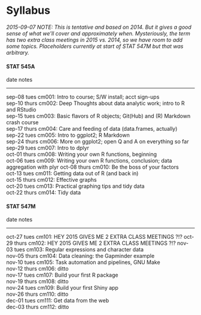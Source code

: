 # Syllabus



*2015-09-07 NOTE: This is tentative and based on 2014. But it gives a good sense of what we'll cover and approximately when. Mysteriously, the term has two extra class meetings in 2015 vs. 2014, so we have room to add some topics. Placeholders currently at start of STAT 547M but that was arbitrary.*



<!-- unholy hack to make following two tables less wide and the same wide -->
<style type="text/css">
table {
   max-width: 50%;
}
</style>

#### STAT 545A


date           notes                                                                       
-------------  ----------------------------------------------------------------------------
sep-08 tues    cm001: Intro to course; S/W install; acct sign-ups                          
sep-10 thurs   cm002: Deep Thoughts about data analytic work; intro to R and RStudio       
sep-15 tues    cm003: Basic flavors of R objects; Git(Hub) and (R) Markdown crash course   
sep-17 thurs   cm004: Care and feeding of data (data.frames, actually)                     
sep-22 tues    cm005: Intro to ggplot2; R Markdown                                         
sep-24 thurs   cm006: More on ggplot2; open Q and A on everything so far                   
sep-29 tues    cm007: Intro to dplyr                                                       
oct-01 thurs   cm008: Writing your own R functions, beginning                              
oct-06 tues    cm009: Writing your own R functions, conclusion; data aggregation with plyr 
oct-08 thurs   cm010: Be the boss of your factors                                          
oct-13 tues    cm011: Getting data out of R (and back in)                                  
oct-15 thurs   cm012: Effective graphs                                                     
oct-20 tues    cm013: Practical graphing tips and tidy data                                
oct-22 thurs   cm014: Tidy data                                                            

#### STAT 547M


date           notes                                               
-------------  ----------------------------------------------------
oct-27 tues    cm101: HEY 2015 GIVES ME 2 EXTRA CLASS MEETINGS ?!? 
oct-29 thurs   cm102: HEY 2015 GIVES ME 2 EXTRA CLASS MEETINGS ?!? 
nov-03 tues    cm103: Regular expressions and character data       
nov-05 thurs   cm104: Data cleaning: the Gapminder example         
nov-10 tues    cm105: Task automation and pipelines, GNU Make      
nov-12 thurs   cm106: ditto                                        
nov-17 tues    cm107: Build your first R package                   
nov-19 thurs   cm108: ditto                                        
nov-24 tues    cm109: Build your first Shiny app                   
nov-26 thurs   cm110: ditto                                        
dec-01 tues    cm111: Get data from the web                        
dec-03 thurs   cm112: ditto                                        
